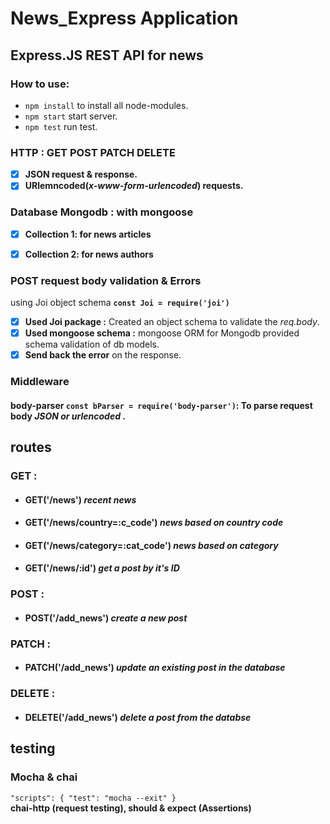 # News_Express Application
## Express.JS REST API for news 
### **How to use:**
- `npm install` to install all node-modules.<br />
- `npm start` start server.<br />
- `npm test` run test.<br />

### HTTP : GET POST PATCH DELETE
- [x] **JSON request & response.**
- [x] **URlemncoded(*x-www-form-urlencoded*) requests.**

### Database Mongodb : with **mongoose**
- [x] **Collection 1: for news articles**
- [x] **Collection 2: for news authors**


### POST request body validation & Errors
using Joi object schema **`const Joi = require('joi')`**
- [x] **Used Joi package :** Created an object schema to validate the *req.body*.<br />
- [x] **Used mongoose schema :** mongoose ORM for Mongodb provided schema validation of db models.<br />
- [x] **Send back the error** on the response. <br/>
### **Middleware**
#### **body-parser `const bParser = require('body-parser')`:** To parse request body  *JSON or urlencoded* .

## **routes**
### GET : 
- #### GET('/news') *recent news* <br/>
- #### GET('/news/country=:c_code') *news based on country code* <br/>
- #### GET('/news/category=:cat_code') *news based on category* <br/>
- #### GET('/news/:id') *get a post by it's ID* <br/>
### POST :
- #### POST('/add_news') *create a new post* <br/>
### PATCH :
- #### PATCH('/add_news') *update an existing post in the database* <br/>
### DELETE :
- #### DELETE('/add_news') *delete a post from the databse* <br/>


## **testing**
### Mocha & chai
`"scripts": {
    "test": "mocha --exit"
}`
<br/>
**chai-http (request testing), should & expect (Assertions)**

